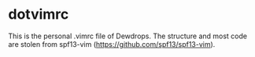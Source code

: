dotvimrc
========

This is the personal .vimrc file of Dewdrops. The structure and most code are
stolen from spf13-vim (https://github.com/spf13/spf13-vim).
